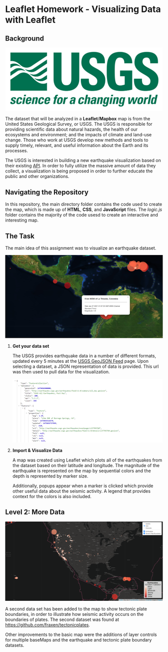 # Leaflet Homework - Visualizing Data with Leaflet

## Background

![1-Logo](leaflet-step-1/Images/1-Logo.png)

The dataset that will be analyzed in a **Leaflet**/**Mapbox** map is from the United States Geological Survey, or USGS. The USGS is responsible for providing scientific data about natural hazards, the health of our ecosystems and environment; and the impacts of climate and land-use change. Those who work at USGS develop new methods and tools to supply timely, relevant, and useful information about the Earth and its processes. 

The USGS is interested in building a new earthquake visualization based on their existing [API](https://www.usgs.gov/products/data-and-tools/apis). In order to fully utilize the massive amount of data they collect, a visualization is being proposed in order to further educate the public and other organizations. 

## Navigating the Repository
In this repository, the main directory folder contains the code used to create the map, which is made up of **HTML**, **CSS**, and **JavaScript** files. The *logic.js* folder contains the majority of the code usesd to create an interactive and interesting map. 

## The Task

The main idea of this assignment was to visualize an earthquake dataset. 

![alt text](leaflet-step-1/Images/bigmap.png)

1. **Get your data set**

    The USGS provides earthquake data in a number of different formats, updated every 5 minutes at the [USGS GeoJSON Feed](http://earthquake.usgs.gov/earthquakes/feed/v1.0/geojson.php) page. Upon selecting a dataset, a JSON representation of data is provided. This url was then used to pull data for the visualization.


    ![4-JSON](leaflet-step-1/Images/4-JSON.png)
2. **Import & Visualize Data**

    A map was created using Leaflet which plots all of the earthquakes from the dataset based on their latitude and longitude. The magnitude of the earthquake is represented on the map by sequential colors and the depth is represented by marker size.

    Additionally, popups appear when a marker is clicked which provide other useful data about the seismic activity. A legend that provides context for the colors is also included. 

## Level 2: More Data

![alt text](leaflet-step-1/Images/mymap.png)

A second data set has been added to the map to show tectonic plate boundaries, in order to illustrate how seismic activity occurs on the boundaries of plates. The second dataset was found at <https://github.com/fraxen/tectonicplates>.

Other improvements to the basic map were the additions of layer controls for multiple baseMaps and the earthquake and tectonic plate boundary datasets. 



